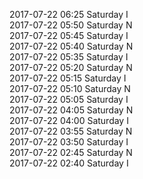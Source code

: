2017-07-22 06:25 Saturday  I  
2017-07-22 05:50 Saturday  N  
2017-07-22 05:45 Saturday  I  
2017-07-22 05:40 Saturday  N  
2017-07-22 05:35 Saturday  I  
2017-07-22 05:20 Saturday  N  
2017-07-22 05:15 Saturday  I  
2017-07-22 05:10 Saturday  N  
2017-07-22 05:05 Saturday  I  
2017-07-22 04:05 Saturday  N  
2017-07-22 04:00 Saturday  I  
2017-07-22 03:55 Saturday  N  
2017-07-22 03:50 Saturday  I  
2017-07-22 02:45 Saturday  N  
2017-07-22 02:40 Saturday  I  

